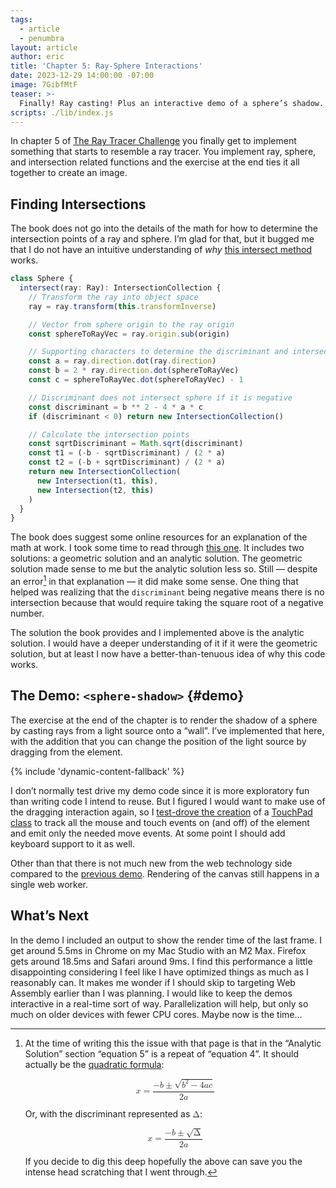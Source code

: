 ```yaml
---
tags:
  - article
  - penumbra
layout: article
author: eric
title: 'Chapter 5: Ray-Sphere Interactions'
date: 2023-12-29 14:00:00 -07:00
image: 7GibfMtF
teaser: >-
  Finally! Ray casting! Plus an interactive demo of a sphere’s shadow.
scripts: ./lib/index.js
---
```


In chapter 5 of [The Ray Tracer Challenge] you finally get to implement something that
starts to resemble a ray tracer. You implement ray, sphere, and intersection related
functions and the exercise at the end ties it all together to create an image.

[the ray tracer challenge]: https://pragprog.com/titles/jbtracer/the-ray-tracer-challenge/

## Finding Intersections

The book does not go into the details of the math for how to determine the intersection
points of a ray and sphere. I’m glad for that, but it bugged me that I do not have an
intuitive understanding of _why_ [this intersect method] works.

[this intersect method]: https://github.com/limulus/penumbra/blob/1fee85dad2f656c6d028a74d957b2129c0476f34/src/lib/sphere.ts#L27-L51

```typescript
class Sphere {
  intersect(ray: Ray): IntersectionCollection {
    // Transform the ray into object space
    ray = ray.transform(this.transformInverse)

    // Vector from sphere origin to the ray origin
    const sphereToRayVec = ray.origin.sub(origin)

    // Supporting characters to determine the discriminant and intersection
    const a = ray.direction.dot(ray.direction)
    const b = 2 * ray.direction.dot(sphereToRayVec)
    const c = sphereToRayVec.dot(sphereToRayVec) - 1

    // Discriminant does not intersect sphere if it is negative
    const discriminant = b ** 2 - 4 * a * c
    if (discriminant < 0) return new IntersectionCollection()

    // Calculate the intersection points
    const sqrtDiscriminant = Math.sqrt(discriminant)
    const t1 = (-b - sqrtDiscriminant) / (2 * a)
    const t2 = (-b + sqrtDiscriminant) / (2 * a)
    return new IntersectionCollection(
      new Intersection(t1, this),
      new Intersection(t2, this)
    )
  }
}
```

The book does suggest some online resources for an explanation of the math at work. I took
some time to read through [this one]. It includes two solutions: a geometric solution and an
analytic solution. The geometric solution made sense to me but the analytic solution less
so. Still — despite an error[^1] in that explanation — it did make some sense. One thing
that helped was realizing that the `discriminant` being negative means there is no
intersection because that would require taking the square root of a negative number.

The solution the book provides and I implemented above is the analytic solution. I would
have a deeper understanding of it if it were the geometric solution, but at least I now have
a better-than-tenuous idea of why this code works.

[this one]: https://www.scratchapixel.com/lessons/3d-basic-rendering/minimal-ray-tracer-rendering-simple-shapes/ray-sphere-intersection.html

[^1]:
    At the time of writing this the issue with that page is that in the “Analytic Solution”
    section “equation 5” is a repeat of “equation 4”. It should actually be the
    [quadratic formula]:

    <math display="block">
      <mi>x</mi>
      <mo> = </mo>
      <mfrac>
        <mrow>
          <mo>−</mo><mi>b</mi>
          <mo>±</mo>
          <msqrt>
            <msup><mi>b</mi><mn>2</mn></msup>
            <mo>−</mo>
            <mn>4</mn><mi>a</mi><mi>c</mi>
          </msqrt>
        </mrow>
        <mrow>
          <mn>2</mn><mi>a</mi>
        </mrow>
      </mfrac>
    </math>

    Or, with the discriminant represented as
    <math display="inline"><mi mathvariant="normal">Δ</mi></math>:

    <math display="block">
      <mi>x</mi>
      <mo> = </mo>
      <mfrac>
        <mrow>
          <mo>−</mo><mi>b</mi>
          <mo>±</mo>
          <msqrt>
            <mi mathvariant="normal">Δ</mi>
          </msqrt>
        </mrow>
        <mrow>
          <mn>2</mn><mi>a</mi>
        </mrow>
      </mfrac>
    </math>

    If you decide to dig this deep hopefully the above can save you the intense head
    scratching that I went through.

[quadratic formula]: https://en.m.wikipedia.org/wiki/Quadratic_formula

## The Demo: <code>&lt;sphere-shadow&gt;</code> {#demo}

The exercise at the end of the chapter is to render the shadow of a sphere by casting rays
from a light source onto a “wall”. I’ve implemented that here, with the addition that you
can change the position of the light source by dragging from the element.

<div>
  <sphere-shadow-demo>
    {% include 'dynamic-content-fallback' %}
  </sphere-sahdow-demo>
</div>

I don’t normally test drive my demo code since it is more exploratory fun than writing code
I intend to reuse. But I figured I would want to make use of the dragging interaction again,
so I [test-drove the creation] of a [TouchPad class] to track all the mouse and touch events
on (and off) of the element and emit only the needed move events. At some point I should add
keyboard support to it as well.

[test-drove the creation]: https://github.com/limulus/penumbra/blob/93ee15212eb71ad186f072d8c38e3d8a1f3b8500/src/lib/ui/touch-pad.spec.ts
[touchpad class]: https://github.com/limulus/penumbra/blob/93ee15212eb71ad186f072d8c38e3d8a1f3b8500/src/lib/ui/touch-pad.ts

Other than that there is not much new from the web technology side compared to the [previous
demo]. Rendering of the canvas still happens in a single web worker.

[previous demo]: ../004-canvas-and-matrices/

## What’s Next

In the demo I included an output to show the render time of the last frame. I get around
5.5ms in Chrome on my Mac Studio with an M2 Max. Firefox gets around 18.5ms and Safari
around 9ms. I find this performance a little disappointing considering I feel like I have
optimized things as much as I reasonably can. It makes me wonder if I should skip to
targeting Web Assembly earlier than I was planning. I would like to keep the demos
interactive in a real-time sort of way. Parallelization will help, but only so much on older
devices with fewer CPU cores. Maybe now is the time…
